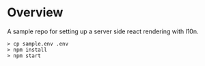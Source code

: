 # Overview

A sample repo for setting up a server side react rendering with l10n.

```
> cp sample.env .env
> npm install
> npm start
```
